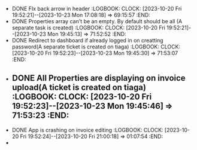 - DONE FIx back arrow in header
  :LOGBOOK:
  CLOCK: [2023-10-20 Fri 19:52:21]--[2023-10-23 Mon 17:08:18] =>  69:15:57
  :END:
- DONE Properties array can't be an empty. By default should be all (A separate task is created)
  :LOGBOOK:
  CLOCK: [2023-10-20 Fri 19:52:21]--[2023-10-23 Mon 19:45:13] =>  71:52:52
  :END:
- DONE Redirect to dashboard if already logged in on creatting password(A separate ticket is created on tiaga)
  :LOGBOOK:
  CLOCK: [2023-10-20 Fri 19:52:23]--[2023-10-23 Mon 19:45:30] =>  71:53:07
  :END:
- DONE All Properties are displaying on invoice upload(A ticket is created on tiaga)
  :LOGBOOK:
  CLOCK: [2023-10-20 Fri 19:52:23]--[2023-10-23 Mon 19:45:46] =>  71:53:23
  :END:
	-
- DONE App is crashing on invoice editing
  :LOGBOOK:
  CLOCK: [2023-10-20 Fri 19:52:24]--[2023-10-20 Fri 21:00:18] =>  01:07:54
  :END:
-